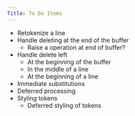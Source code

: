 ```yaml
---
Title: To Do Items
---
```


* Retokenize a line
* Handle deleting at the end of the buffer
	* Raise a operation at end of buffer?
* Handle delete left
	* At the beginning of the buffer
	* In the middle of a line
	* At the beginning of a line
* Immediate substitutions
* Deferred processing
* Styling tokens
	* Deferred styling of tokens
